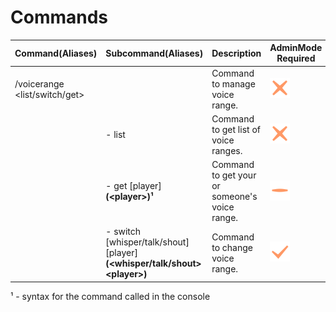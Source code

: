 ﻿# Commands

| Command(Aliases) | Subcommand(Aliases) | Description | AdminMode Required | Command Actor  |
|--|--|--|--|--|
| /voicerange \<list/switch/get\> |  | Command to manage voice range. | ![is_required](../../images/not_required.png) | <pre><center>![unturned-ico](../../images/unturned.png)  ![console-ico](../../images/console.png)</center></pre> |
|  | - list | Command to get list of voice ranges. | ![is_required](../../images/not_required.png) | <pre><center>![unturned-ico](../../images/unturned.png)  ![console-ico](../../images/console.png)</center></pre> |
|  | - get [player] **(\<player\>)¹** | Command to get your or someone's voice range. | ![is_required](../../images/half_required.png) | <pre><center>![unturned-ico](../../images/unturned.png)  ![console-ico](../../images/console.png)</center></pre> |
|  | - switch [whisper/talk/shout] [player] **(\<whisper/talk/shout\> \<player\>)** | Command to change voice range. | ![is_required](../../images/required.png) | <pre><center>![unturned-ico](../../images/unturned.png)  ![console-ico](../../images/console.png)</center></pre> |

¹ - syntax for the command called in the console
